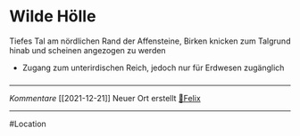# Wilde Hölle
Tiefes Tal am nördlichen Rand der Affensteine, Birken knicken zum Talgrund hinab und scheinen angezogen zu werden
- Zugang zum unterirdischen Reich, jedoch nur für Erdwesen zugänglich
#####
---
*Kommentare*
[[2021-12-21]] Neuer Ort erstellt [🐨Felix](Stuff/🐨Felix.md)

---
#Location